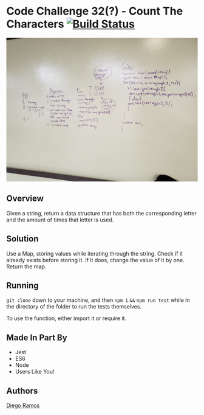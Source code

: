 # Code Challenge 32(?) - Count The Characters [![Build Status](https://travis-ci.org/diego-ramos130/heroku-demo.svg?branch=master)](https://travis-ci.org/diego-ramos130/heroku-demo)
![picture](./src/assets/20181024_142812.jpg)
## Overview
Given a string, return a data structure that has both the corresponding letter and the amount of times that letter is used.

## Solution
Use a Map, storing values while iterating through the string. Check if it already exists before storing it. If it does, change the value of it by one.
Return the map.

## Running
`git clone` down to your machine, and then `npm i` `&&` `npm run test` while in the directory of the folder to run the tests themselves.

To use the function, either import it or require it. 

## Made In Part By
- Jest
- ES6
- Node
- Users Like You!

## Authors
[Diego Ramos](https://github.com/diego-ramos130)
